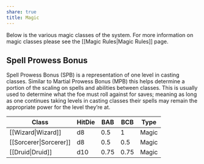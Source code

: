 ```yaml
---
share: true
title: Magic
---
```


Below is the various magic classes of the system. For more information on magic classes please see the [[Magic Rules|Magic Rules]] page.

## Spell Prowess Bonus

Spell Prowess Bonus (SPB) is a representation of one level in casting classes. Similar to Martial Prowess Bonus (MPB) this helps determine a portion of the scaling on spells and abilities between classes. This is usually used to determine what the foe must roll against for saves; meaning as long as one continues taking levels in casting classes their spells may remain the appropriate power for the level they’re at.

| Class                  | HitDie | BAB  | BCB  | Type  |
| ---------------------- | ------ | ---- | ---- | ----- |
| [[Wizard\|Wizard]]     | d8     | 0.5  | 1    | Magic |
| [[Sorcerer\|Sorcerer]] | d8     | 0.5  | 0.5  | Magic |
| [[Druid\|Druid]]       | d10    | 0.75 | 0.75 | Magic |
